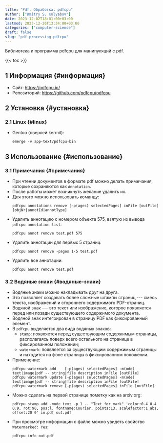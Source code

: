 ```yaml
---
title: "Pdf. Обработка. pdfcpu"
author: ["Dmitry S. Kulyabov"]
date: 2023-12-02T18:01:00+03:00
lastmod: 2023-12-26T13:34:00+03:00
categories: ["computer-science"]
draft: false
slug: "pdf-processing-pdfcpu"
---
```


Библиотека и программа pdfcpu для манипуляций с pdf.

<!--more-->

{{< toc >}}


## <span class="section-num">1</span> Информация {#информация}

-   Сайт: <https://pdfcpu.io/>
-   Репозиторий: <https://github.com/pdfcpu/pdfcpu>


## <span class="section-num">2</span> Установка {#установка}


### <span class="section-num">2.1</span> Linux {#linux}

-   Gentoo (оверлей kermit):
    ```shell
    emerge -v app-text/pdfcpu-bin
    ```


## <span class="section-num">3</span> Использование {#использование}


### <span class="section-num">3.1</span> Примечания {#примечания}

-   При чтении документов в формате pdf можно делать примечания, которые сохраняются как `Annotation`.
-   После работы может возникнуть желание удалить их.
-   Для этого можно использовать команду:
    ```shell
    pdfcpu annotations remove [-p(ages) selectedPages] inFile [outFile] [objNr|annotId|annotType]
    ```
-   Удалить аннотацию с номером объекта 575, взятую из вывода `pdfcpu annotation list`:
    ```shell
    pdfcpu annot remove test.pdf 575
    ```
-   Удалить аннотации для первых 5 страниц:
    ```shell
    pdfcpu annot remove -pages 1-5 test.pdf
    ```
-   Удалить все аннотации:
    ```shell
    pdfcpu annot remove test.pdf
    ```


### <span class="section-num">3.2</span> Водяные знаки {#водяные-знаки}

-   Водяные знаки можно накладывать друг на друга.
-   Это позволяет создавать более сложные штампы страниц --- смесь текста, изображений и стороннего содержимого PDF-страниц.
-   Водяной знак --- это текст или изображение, которое появляется перед или позади существующего содержимого документа.
-   Водяной знак интегрирован в страницу PDF как фиксированный элемент.
-   В `pdfcpu` выделяется два вида водяных знаков:
    -   `stamp`: появляется перед существующим содержимым страницы, располагаясь поверх всего остального на странице в фиксированном положении;
    -   `watermark`: появляется за существующим содержимым страницы и находится на фоне страницы в фиксированном положении.
-   Применение:
    ```shell
    pdfcpu watermark add    [-p(ages) selectedPages] -m(ode) text|image|pdf -- string|file description inFile [outFile]
    pdfcpu watermark update [-p(ages) selectedPages] -m(ode) text|image|pdf -- string|file description inFile [outFile]
    pdfcpu watermark remove [-p(ages) selectedPages] inFile [outFile]
    ```
-   Можно сделать на первой странице пометку как на arxiv.org:
    ```shell
    pdfcpu stamp add -mode text -p 1 -- "Text for mark" 'color:0.4 0.4 0.9, rot:90, pos:l, fontname:Courier, points:13, scalefactor:1 abs, offset:20 0' in.pdf out.pdf
    ```
-   При просмотре информации о файле можно увидеть свойство `Watermarked: Yes`:
    ```shell
    pdfcpu info out.pdf
    ```

